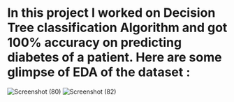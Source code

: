 # In this project I worked on Decision Tree classification Algorithm and got 100% accuracy on predicting diabetes of a patient. Here are some glimpse of EDA of the dataset :
![Screenshot (80)](https://github.com/SpandanBandhu/Diabetes-Prediction-ML-Project/assets/96427941/e8b64344-c240-46ee-9a89-462604b269e3)
![Screenshot (82)](https://github.com/SpandanBandhu/Diabetes-Prediction-ML-Project/assets/96427941/11d7e2a2-e0da-4ba2-9a6f-4fb5569ee784)
